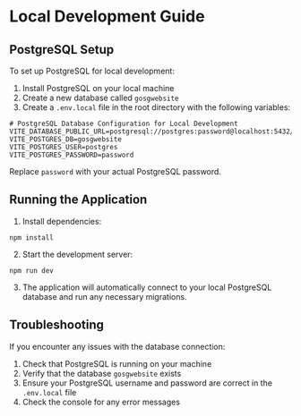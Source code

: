 # Local Development Guide

## PostgreSQL Setup

To set up PostgreSQL for local development:

1. Install PostgreSQL on your local machine
2. Create a new database called `gosgwebsite`
3. Create a `.env.local` file in the root directory with the following variables:

```
# PostgreSQL Database Configuration for Local Development
VITE_DATABASE_PUBLIC_URL=postgresql://postgres:password@localhost:5432/gosgwebsite
VITE_POSTGRES_DB=gosgwebsite
VITE_POSTGRES_USER=postgres
VITE_POSTGRES_PASSWORD=password
```

Replace `password` with your actual PostgreSQL password.

## Running the Application

1. Install dependencies:
```
npm install
```

2. Start the development server:
```
npm run dev
```

3. The application will automatically connect to your local PostgreSQL database and run any necessary migrations.

## Troubleshooting

If you encounter any issues with the database connection:

1. Check that PostgreSQL is running on your machine
2. Verify that the database `gosgwebsite` exists
3. Ensure your PostgreSQL username and password are correct in the `.env.local` file
4. Check the console for any error messages

